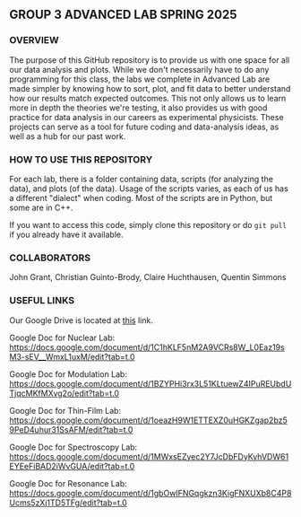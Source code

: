 ## GROUP 3 ADVANCED LAB SPRING 2025
### OVERVIEW
The purpose of this GitHub repository is to provide us with one space for all our data analysis and plots. While we don't necessarily have to do any programming for this class, the labs we complete in Advanced Lab are made simpler by knowing how to sort, plot, and fit data to better understand how our results match expected outcomes. This not only allows us to learn more in depth the theories we're testing, it also provides us with good practice for data analysis in our careers as experimental physicists. These projects can serve as a tool for future coding and data-analysis ideas, as well as a hub for our past work.

### HOW TO USE THIS REPOSITORY
For each lab, there is a folder containing data, scripts (for analyzing the data), and plots (of the data). Usage of the scripts varies, as each of us has a different "dialect" when coding. Most of the scripts are in Python, but some are in C++.

If you want to access this code, simply clone this repository or do `git pull` if you already have it available.

### COLLABORATORS
John Grant, Christian Guinto-Brody, Claire Huchthausen, Quentin Simmons

### USEFUL LINKS
Our Google Drive is located at [this](https://drive.google.com/drive/folders/1UZusCBINWG0TGKUB3hmttuKQa79VOylh?dmr=1&ec=wgc-drive-globalnav-goto) link.

Google Doc for Nuclear Lab: https://docs.google.com/document/d/1C1hKLF5nM2A9VCRs8W_L0Eaz19sM3-sEV__WmxL1uxM/edit?tab=t.0  

Google Doc for Modulation Lab: https://docs.google.com/document/d/1BZYPHi3rx3L51KLtuewZ4IPuREUbdUTjqcMKfMXvg2o/edit?tab=t.0  

Google Doc for Thin-Film Lab: https://docs.google.com/document/d/1oeazH9W1ETTEXZ0uHGKZgap2bz59PeD4uhur31SsAFM/edit?tab=t.0  

Google Doc for Spectroscopy Lab: https://docs.google.com/document/d/1MWxsEZyec2Y7JcDbFDyKyhVDW61EYEeFiBAD2iWvGUA/edit?tab=t.0

Google Doc for Resonance Lab: https://docs.google.com/document/d/1gbOwIFNGqgkzn3KigFNXUXb8C4P8Ucms5zXj1TD5TFg/edit?tab=t.0


